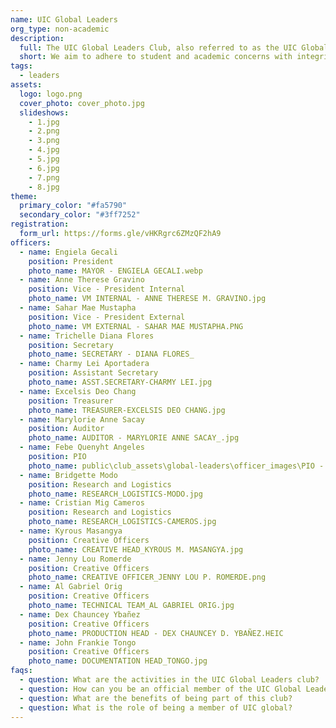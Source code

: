 ```yaml
---
name: UIC Global Leaders
org_type: non-academic
description:
  full: The UIC Global Leaders Club, also referred to as the UIC Global, is one of the non-academic/institutional clubs of the collegiate organizations in the University of the Immaculate Conception. The club is under the International Affairs and Linkages Office that adheres to the university's vision, mission, goal, and quality objectives, which is to develop an empowered and proactive life-long learner by offering a top-notch educational experience to help them become globally competitive and change-resistant. All bona fide college students of the Institution can join the UIC Global who have a chance to become a Student Leader, SDGs Advocate and an UIC Ambassador. This club is a democratic non-academic club, and therefore upholds a democratic system. The UIC Global Leaders Club aims to adhere student and other academic concerns imploring integrity, honesty, and humility, to apply the values of unity in the community by coordinating each of the stakeholders in order to achieve student excellence, to create an environment that allows healthy student-teacher relationship manifesting diversity, inclusivity, and harmonious rapport, to build an organization that would establish constant update, concerns, and necessary announcement for the student’s welfare and advantage, to learn with the community through dialogue between the student’s parent and faculty aiming for continuous development for student success and to train as future leaders of the nation, bringing the vision of 21st century leaders and transformation.
  short: We aim to adhere to student and academic concerns with integrity, honesty, and humility, to apply the values of unity in the community.
tags:
  - leaders
assets:
  logo: logo.png
  cover_photo: cover_photo.jpg
  slideshows:
    - 1.jpg
    - 2.png
    - 3.png
    - 4.jpg
    - 5.jpg
    - 6.jpg
    - 7.png
    - 8.jpg
theme:
  primary_color: "#fa5790"
  secondary_color: "#3ff7252"
registration:
  form_url: https://forms.gle/vHKRgrc6ZMzQF2hA9
officers:
  - name: Engiela Gecali
    position: President
    photo_name: MAYOR - ENGIELA GECALI.webp
  - name: Anne Therese Gravino
    position: Vice - President Internal
    photo_name: VM INTERNAL - ANNE THERESE M. GRAVINO.jpg
  - name: Sahar Mae Mustapha
    position: Vice - President External
    photo_name: VM EXTERNAL - SAHAR MAE MUSTAPHA.PNG
  - name: Trichelle Diana Flores
    position: Secretary
    photo_name: SECRETARY - DIANA FLORES_
  - name: Charmy Lei Aportadera
    position: Assistant Secretary
    photo_name: ASST.SECRETARY-CHARMY LEI.jpg
  - name: Excelsis Deo Chang
    position: Treasurer
    photo_name: TREASURER-EXCELSIS DEO CHANG.jpg
  - name: Marylorie Anne Sacay
    position: Auditor
    photo_name: AUDITOR - MARYLORIE ANNE SACAY_.jpg
  - name: Febe Quenyht Angeles
    position: PIO
    photo_name: public\club_assets\global-leaders\officer_images\PIO - FEBE QUENYHT ANGELES_.png
  - name: Bridgette Modo
    position: Research and Logistics
    photo_name: RESEARCH_LOGISTICS-MODO.jpg
  - name: Cristian Mig Cameros
    position: Research and Logistics
    photo_name: RESEARCH_LOGISTICS-CAMEROS.jpg
  - name: Kyrous Masangya
    position: Creative Officers
    photo_name: CREATIVE HEAD_KYROUS M. MASANGYA.jpg
  - name: Jenny Lou Romerde
    position: Creative Officers
    photo_name: CREATIVE OFFICER_JENNY LOU P. ROMERDE.png
  - name: Al Gabriel Orig
    position: Creative Officers
    photo_name: TECHNICAL TEAM_AL GABRIEL ORIG.jpg
  - name: Dex Chauncey Ybañez
    position: Creative Officers
    photo_name: PRODUCTION HEAD - DEX CHAUNCEY D. YBAÑEZ.HEIC
  - name: John Frankie Tongo
    position: Creative Officers
    photo_name: DOCUMENTATION HEAD_TONGO.jpg
faqs:
  - question: What are the activities in the UIC Global Leaders club?
  - question: How can you be an official member of the UIC Global Leaders club?
  - question: What are the benefits of being part of this club?
  - question: What is the role of being a member of UIC global?
---
```


